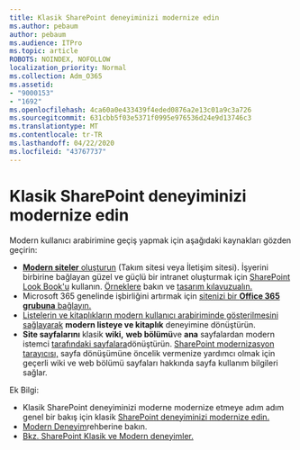```yaml
---
title: Klasik SharePoint deneyiminizi modernize edin
ms.author: pebaum
author: pebaum
ms.audience: ITPro
ms.topic: article
ROBOTS: NOINDEX, NOFOLLOW
localization_priority: Normal
ms.collection: Adm_O365
ms.assetid:
- "9000153"
- "1692"
ms.openlocfilehash: 4ca60a0e433439f4eded0876a2e13c01a9c3a726
ms.sourcegitcommit: 631cbb5f03e5371f0995e976536d24e9d13746c3
ms.translationtype: MT
ms.contentlocale: tr-TR
ms.lasthandoff: 04/22/2020
ms.locfileid: "43767737"
---
```

# <a name="modernize-your-classic-sharepoint-experience"></a>Klasik SharePoint deneyiminizi modernize edin

Modern kullanıcı arabirimine geçiş yapmak için aşağıdaki kaynakları gözden geçirin:

- [ **Modern siteler** oluşturun](https://support.office.com/article/create-a-team-site-in-sharepoint-ef10c1e7-15f3-42a3-98aa-b5972711777d) (Takım sitesi veya İletişim sitesi). İşyerini birbirine bağlayan güzel ve güçlü bir intranet oluşturmak için [SharePoint Look Book'u](https://lookbook.microsoft.com/assets/SharePoint_lookbook_2019.pdf) kullanın. [Örneklere](https://lookbook.microsoft.com/) bakın ve [tasarım kılavuzualın.](https://spdesign.azurewebsites.net/)
- Microsoft 365 genelinde işbirliğini artırmak için [sitenizi bir **Office 365 grubuna** bağlayın.](https://docs.microsoft.com/sharepoint/dev/transform/modernize-connect-to-office365-group)
- [Listelerin ve kitaplıkların modern kullanıcı arabiriminde gösterilmesini sağlayarak](https://docs.microsoft.com/sharepoint/dev/transform/modernize-userinterface-lists-and-libraries) **modern listeye ve kitaplık** deneyimine dönüştürün.
- **Site sayfalarını** klasik **wiki,** **web bölümü**ve **ana** sayfalardan modern istemci [tarafındaki sayfalara](https://docs.microsoft.com/sharepoint/dev/transform/modernize-userinterface-site-pages)dönüştürün. [SharePoint modernizasyon tarayıcısı,](https://docs.microsoft.com/sharepoint/dev/transform/modernize-scanner) sayfa dönüşümüne öncelik vermenize yardımcı olmak için geçerli wiki ve web bölümü sayfaları hakkında sayfa kullanım bilgileri sağlar.

Ek Bilgi:

- Klasik SharePoint deneyiminizi moderne modernize etmeye adım adım genel bir bakış için klasik [SharePoint deneyiminizi modernize edin.](https://docs.microsoft.com/sharepoint/dev/transform/modernize-classic-sites)
- [Modern Deneyim](https://docs.microsoft.com/sharepoint/guide-to-sharepoint-modern-experience)rehberine bakın.
- [Bkz. SharePoint Klasik ve Modern deneyimler.](https://support.office.com/article/sharepoint-classic-and-modern-experiences-5725c103-505d-4a6e-9350-300d3ec7d73f)
